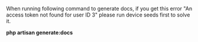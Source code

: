 When running following command to generate docs, if you get this error "An access token not found for user ID 3" please run device seeds first to solve it.

**php artisan generate:docs**